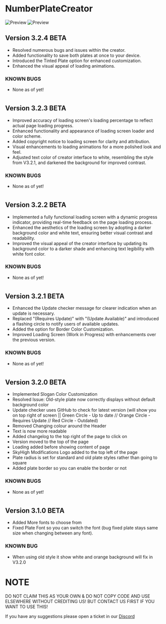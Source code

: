 # NumberPlateCreator

![Preview](https://media.discordapp.net/attachments/1079022575474188351/1226099552042356809/numberplatecreator.jpg?ex=66238931&is=66111431&hm=aa710a5abe4618ab86f72ebae3f319d8d31bfc43f509d9fd524093dbe67d162a&=&format=webp&width=592&height=592)
![Preview](https://media.discordapp.net/attachments/1079022575474188351/1226101176211214380/numberplatecreator2.jpg?ex=66238ab4&is=661115b4&hm=dc19d925240b2a29a72a66700b4d46165e263cc2f90a7f8c1623f6c89fab053c&=&format=webp&width=592&height=592)

## Version 3.2.4 BETA
- Resolved numerous bugs and issues within the creator.
- Added functionality to save both plates at once to your device.
- Introduced the Tinted Plate option for enhanced customization.
- Enhanced the visual appeal of loading animations.
### KNOWN BUGS
- None as of yet!
  
#

## Version 3.2.3 BETA
- Improved accuracy of loading screen's loading percentage to reflect actual page loading progress.
- Enhanced functionality and appearance of loading screen loader and color scheme.
- Added copyright notice to loading screen for clarity and attribution.
- Visual enhancements to loading animations for a more polished look and feel.
- Adjusted text color of creator interface to white, resembling the style from V3.2.1, and darkened the background for improved contrast.
### KNOWN BUGS
- None as of yet!
  
#

## Version 3.2.2 BETA
- Implemented a fully functional loading screen with a dynamic progress indicator, providing real-time feedback on the page loading process.
- Enhanced the aesthetics of the loading screen by adopting a darker background color and white text, ensuring better visual contrast and readability.
- Improved the visual appeal of the creator interface by updating its background color to a darker shade and enhancing text legibility with white font color.
### KNOWN BUGS
- None as of yet!
  
#

## Version 3.2.1 BETA
- Enhanced the Update checker message for clearer indication when an update is necessary.
- Replaced "(Requires Update)" with "(Update Available)" and introduced a flashing circle to notify users of available updates.
- Added the option for Border Color Customization.
- Improved Loading Screen (Work in Progress) with enhancements over the previous version.
### KNOWN BUGS
- None as of yet!
  
#

## Version 3.2.0 BETA
- Implemented Slogan Color Customization
- Resolved Issue: Old-style plate now correctly displays without default background color
- Update checker uses GitHub to check for latest version (will show you on top right of screen || Green Circle - Up to date // Orange Circle - Requires Update // Red Circle - Outdated)
- Removed Changing colour around the Header
- Text is now more readable
- Added changelog to the top right of the page to click on
- Version moved to the top of the page
- Loading added before showing content of page 
- SkyHigh Modifications Logo added to the top left of the page
- Plate radius is set for standard and old plate styles rather than going to square
- Added plate border so you can enable the border or not
### KNOWN BUGS
- None as of yet!
  
#

## Version 3.1.0 BETA
- Added More fonts to choose from
- Fixed Plate Font so you can switch the font (bug fixed plate stays same size when changing between any font).
### KNOWN BUG
- When using old style it show white and orange background will fix in V3.2.0

# NOTE
DO NOT CLAIM THIS AS YOUR OWN & DO NOT COPY CODE AND USE ELSEWHERE WITHOUT CREDITING US! BUT CONTACT US FIRST IF YOU WANT TO USE THIS!

If you have any suggestions please open a ticket in our [Discord](https://discord.com/invite/tKQgdQuJYF)
